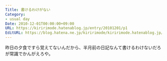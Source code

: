 ```yaml
---
Title: 書けるわけがない
Category:
- usual day
Date: 2010-12-01T00:00:00+09:00
URL: https://kiririmode.hatenablog.jp/entry/20101201/p1
EditURL: https://blog.hatena.ne.jp/kiririmode/kiririmode.hatenablog.jp/atom/entry/8454420450078211353
---
```



昨日の夕食ですら覚えてないんだから、半月前の日記なんて書けるわけないだろが常識でかんがえろや。
